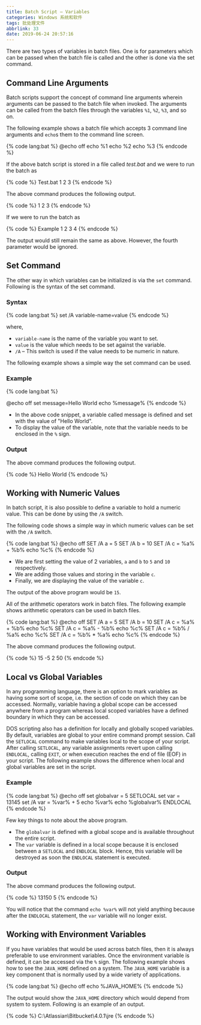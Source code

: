 ```yaml
---
title: Batch Script – Variables
categories: Windows 系统和软件
tags: 批处理文件
abbrlink: 33
date: 2019-06-24 20:57:16
---
```

There are two types of variables in batch files. One is for parameters which can be passed when the batch file is called and the other is done via the set command.

## Command Line Arguments

Batch scripts support the concept of command line arguments wherein arguments can be passed to the batch file when invoked. The arguments can be called from the batch files through the variables `%1`, `%2`, `%3`, and so on.

The following example shows a batch file which accepts 3 command line arguments and `echo`s them to the command line screen.

{% code lang:bat %}
@echo off
echo %1
echo %2
echo %3
{% endcode %}

<!-- more -->

If the above batch script is stored in a file called *test.bat* and we were to run the batch as

{% code %}
Test.bat 1 2 3
{% endcode %}

The above command produces the following output.

{% code %}
1
2
3
{% endcode %}

If we were to run the batch as

{% code %}
Example 1 2 3 4
{% endcode %}

The output would still remain the same as above. However, the fourth parameter would be ignored.

## Set Command

The other way in which variables can be initialized is via the `set` command. Following is the syntax of the set command.

### Syntax

{% code lang:bat %}
set /A variable-name=value
{% endcode %}

where,

+ `variable-name` is the name of the variable you want to set.
+ `value` is the value which needs to be set against the variable.
+ `/A` – This switch is used if the value needs to be numeric in nature.

The following example shows a simple way the set command can be used.

### Example

{% code lang:bat %}

@echo off
set message=Hello World
echo %message%
{% endcode %}

+ In the above code snippet, a variable called message is defined and set with the value of "Hello World".
+ To display the value of the variable, note that the variable needs to be enclosed in the `%` sign.

### Output

The above command produces the following output.

{% code %}
Hello World
{% endcode %}

## Working with Numeric Values

In batch script, it is also possible to define a variable to hold a numeric value. This can be done by using the `/A` switch.

The following code shows a simple way in which numeric values can be set with the `/A` switch.

{% code lang:bat %}
@echo off
SET /A a = 5
SET /A b = 10
SET /A c = %a% + %b%
echo %c%
{% endcode %}

+ We are first setting the value of 2 variables, `a` and `b` to `5` and `10` respectively.
+ We are adding those values and storing in the variable `c`.
+ Finally, we are displaying the value of the variable `c`.

The output of the above program would be `15`.

All of the arithmetic operators work in batch files. The following example shows arithmetic operators can be used in batch files.

{% code lang:bat %}
@echo off
SET /A a = 5
SET /A b = 10
SET /A c = %a% + %b%
echo %c%
SET /A c = %a% - %b%
echo %c%
SET /A c = %b% / %a%
echo %c%
SET /A c = %b% * %a%
echo %c%
{% endcode %}

The above command produces the following output.

{% code %}
15
-5
2
50
{% endcode %}

## Local vs Global Variables

In any programming language, there is an option to mark variables as having some sort of scope, i.e. the section of code on which they can be accessed. Normally, variable having a global scope can be accessed anywhere from a program whereas local scoped variables have a defined boundary in which they can be accessed.

DOS scripting also has a definition for locally and globally scoped variables. By default, variables are global to your entire command prompt session. Call the `SETLOCAL` command to make variables local to the scope of your script. After calling `SETLOCAL`, any variable assignments revert upon calling `ENDLOCAL`, calling `EXIT`, or when execution reaches the end of file (EOF) in your script. The following example shows the difference when local and global variables are set in the script.

### Example

{% code lang:bat %}
@echo off
set globalvar = 5
SETLOCAL
set var = 13145
set /A var = %var% + 5
echo %var%
echo %globalvar%
ENDLOCAL
{% endcode %}

Few key things to note about the above program.

+ The `globalvar` is defined with a global scope and is available throughout the entire script.
+ The `var` variable is defined in a local scope because it is enclosed between a `SETLOCAL` and `ENDLOCAL` block. Hence, this variable will be destroyed as soon the `ENDLOCAL` statement is executed.

### Output

The above command produces the following output.

{% code %}
13150
5
{% endcode %}

You will notice that the command `echo %var%` will not yield anything because after the `ENDLOCAL` statement, the `var` variable will no longer exist.

## Working with Environment Variables

If you have variables that would be used across batch files, then it is always preferable to use environment variables. Once the environment variable is defined, it can be accessed via the `%` sign. The following example shows how to see the `JAVA_HOME` defined on a system. The `JAVA_HOME` variable is a key component that is normally used by a wide variety of applications.

{% code lang:bat %}
@echo off
echo %JAVA_HOME%
{% endcode %}

The output would show the `JAVA_HOME` directory which would depend from system to system. Following is an example of an output.

{% code %}
C:\Atlassian\Bitbucket\4.0.1\jre
{% endcode %}
